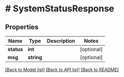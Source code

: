 # # SystemStatusResponse

## Properties

Name | Type | Description | Notes
------------ | ------------- | ------------- | -------------
**status** | **int** |  | [optional]
**msg** | **string** |  | [optional]

[[Back to Model list]](../../README.md#models) [[Back to API list]](../../README.md#endpoints) [[Back to README]](../../README.md)

